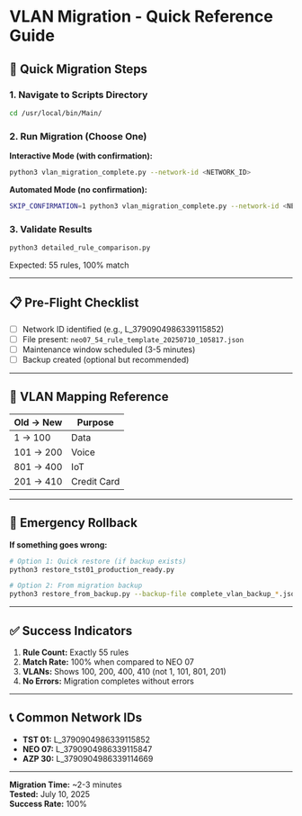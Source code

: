 # VLAN Migration - Quick Reference Guide

## 🚀 Quick Migration Steps

### 1. Navigate to Scripts Directory
```bash
cd /usr/local/bin/Main/
```

### 2. Run Migration (Choose One)

**Interactive Mode (with confirmation):**
```bash
python3 vlan_migration_complete.py --network-id <NETWORK_ID>
```

**Automated Mode (no confirmation):**
```bash
SKIP_CONFIRMATION=1 python3 vlan_migration_complete.py --network-id <NETWORK_ID>
```

### 3. Validate Results
```bash
python3 detailed_rule_comparison.py
```

Expected: 55 rules, 100% match

---

## 📋 Pre-Flight Checklist

- [ ] Network ID identified (e.g., L_3790904986339115852)
- [ ] File present: `neo07_54_rule_template_20250710_105817.json`
- [ ] Maintenance window scheduled (3-5 minutes)
- [ ] Backup created (optional but recommended)

---

## 🔄 VLAN Mapping Reference

| Old → New | Purpose |
|-----------|---------|
| 1 → 100 | Data |
| 101 → 200 | Voice |
| 801 → 400 | IoT |
| 201 → 410 | Credit Card |

---

## 🛟 Emergency Rollback

**If something goes wrong:**
```bash
# Option 1: Quick restore (if backup exists)
python3 restore_tst01_production_ready.py

# Option 2: From migration backup
python3 restore_from_backup.py --backup-file complete_vlan_backup_*.json
```

---

## ✅ Success Indicators

1. **Rule Count:** Exactly 55 rules
2. **Match Rate:** 100% when compared to NEO 07
3. **VLANs:** Shows 100, 200, 400, 410 (not 1, 101, 801, 201)
4. **No Errors:** Migration completes without errors

---

## 📞 Common Network IDs

- **TST 01:** L_3790904986339115852
- **NEO 07:** L_3790904986339115847
- **AZP 30:** L_3790904986339114669

---

**Migration Time:** ~2-3 minutes  
**Tested:** July 10, 2025  
**Success Rate:** 100%